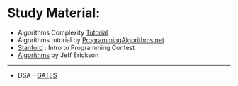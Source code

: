 # Study Material: 
* Algorithms Complexity [Tutorial](http://discrete.gr/complexity/)
* Algorithms tutorial by [ProgrammingAlgorithms.net](https://www.programming-algorithms.net/)
* [Stanford](https://web.stanford.edu/class/cs97si/) : Intro to Programming Contest
* [Algorithms](http://jeffe.cs.illinois.edu/teaching/algorithms/) by Jeff Erickson
---
* DSA - [GATES](https://www.youtube.com/playlist?list=PLsFENPUZBqipuTJXgm7xAOR0UnY_8OY07)
